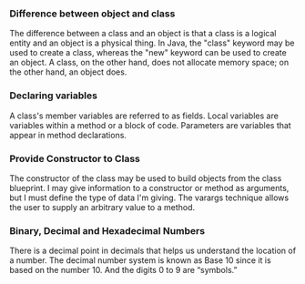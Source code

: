 ### Difference between object and class

The difference between a class and an object is that a class is a logical entity and an object is a physical thing. In Java, the "class" keyword may be used to create a class, whereas the "new" keyword can be used to create an object. A class, on the other hand, does not allocate memory space; on the other hand, an object does.
### Declaring variables

A class's member variables are referred to as fields. Local variables are variables within a method or a block of code. Parameters are variables that appear in method declarations.
### Provide Constructor to Class

The constructor of the class may be used to build objects from the class blueprint. I may give information to a constructor or method as arguments, but I must define the type of data I'm giving. The varargs technique allows the user to supply an arbitrary value to a method.
### Binary, Decimal and Hexadecimal Numbers

There is a decimal point in decimals that helps us understand the location of a number. The decimal number system is known as Base 10 since it is based on the number 10. And the digits 0 to 9 are “symbols.”

